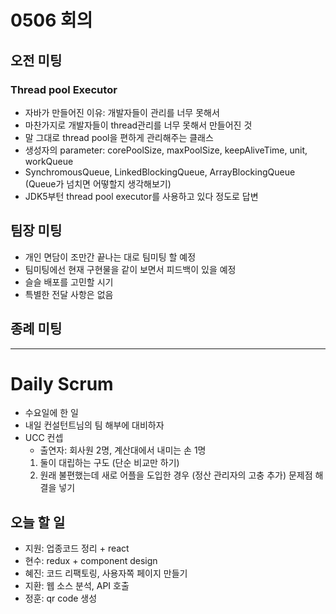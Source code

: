 # 0506 회의

## 오전 미팅

### Thread pool Executor

- 자바가 만들어진 이유: 개발자들이 관리를 너무 못해서
- 마찬가지로 개발자들이 thread관리를 너무 못해서 만들어진 것
- 말 그대로 thread pool을 편하게 관리해주는 클래스
- 생성자의 parameter: corePoolSize, maxPoolSize, keepAliveTime, unit, workQueue
- SynchromousQueue, LinkedBlockingQueue, ArrayBlockingQueue (Queue가 넘치면 어떻할지 생각해보기)
- JDK5부턴 thread pool executor를 사용하고 있다 정도로 답변

## 팀장 미팅

- 개인 면담이 조만간 끝나는 대로 팀미팅 할 예정
- 팀미팅에선 현재 구현물을 같이 보면서 피드백이 있을 예정
- 슬슬 배포를 고민할 시기
- 특별한 전달 사항은 없음

## 종례 미팅

---

# Daily Scrum

- 수요일에 한 일
- 내일 컨설턴트님의 팀 해부에 대비하자
- UCC 컨셉
  - 출연자: 회사원 2명, 계산대에서 내미는 손 1명
  1. 둘이 대립하는 구도 (단순 비교만 하기)
  2. 원래 불편했는데 새로 어플을 도입한 경우 (정산 관리자의 고충 추가) 문제점 해결을 넣기

## 오늘 할 일

- 지원: 업종코드 정리 + react
- 현수: redux + component design
- 혜진: 코드 리팩토링, 사용자쪽 페이지 만들기
- 지환: 웹 소스 분석, API 호출
- 정훈: qr code 생성
